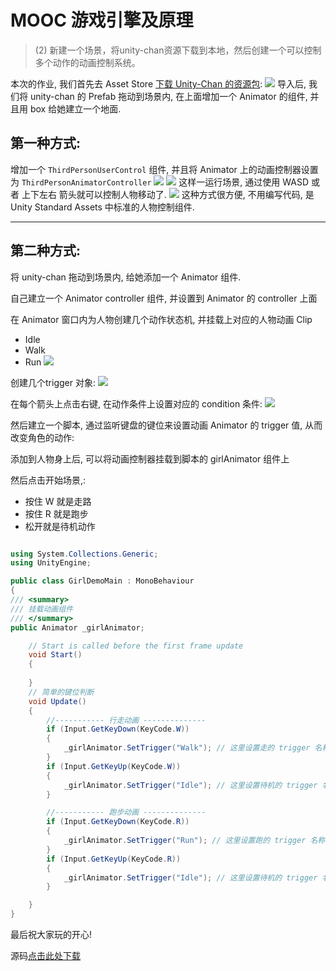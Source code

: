 # MOOC 游戏引擎及原理

> (2) 新建一个场景，将unity-chan资源下载到本地，然后创建一个可以控制多个动作的动画控制系统。

本次的作业, 我们首先去 Asset Store [下载 Unity-Chan 的资源包](https://assetstore.unity.com/packages/3d/characters/unity-chan-model-18705):
![](Docs/sc01.jpg)
导入后, 我们将 unity-chan 的 Prefab 拖动到场景内, 在上面增加一个 Animator 的组件, 并且用 box 给她建立一个地面.





## 第一种方式:

增加一个 `ThirdPersonUserControl` 组件, 并且将 Animator 上的动画控制器设置为 `ThirdPersonAnimatorController`
![](Docs/sc02.jpg)
![](Docs/sc03.jpg)
这样一运行场景, 通过使用 WASD 或者 上下左右 箭头就可以控制人物移动了.
![](Docs/sc04.jpg)
这种方式很方便, 不用编写代码, 是 Unity Standard Assets 中标准的人物控制组件.

---

## 第二种方式:

将 unity-chan 拖动到场景内, 给她添加一个 Animator 组件.

自己建立一个 Animator controller 组件, 并设置到 Animator 的 controller 上面

在 Animator 窗口内为人物创建几个动作状态机, 并挂载上对应的人物动画 Clip

* Idle
* Walk
* Run
![](Docs/sc06.jpg)

创建几个trigger 对象:
![](Docs/sc07.jpg)

在每个箭头上点击右键, 在动作条件上设置对应的 condition 条件:
![](Docs/sc08.jpg)

然后建立一个脚本, 通过监听键盘的键位来设置动画 Animator 的 trigger 值, 从而改变角色的动作:

添加到人物身上后, 可以将动画控制器挂载到脚本的 girlAnimator 组件上

然后点击开始场景,:
* 按住 W 就是走路
* 按住 R 就是跑步
* 松开就是待机动作

```C#

using System.Collections.Generic;
using UnityEngine;

public class GirlDemoMain : MonoBehaviour
{
/// <summary>
/// 挂载动画组件
/// </summary>
public Animator _girlAnimator;

    // Start is called before the first frame update
    void Start()
    {
        
    }
    // 简单的键位判断
    void Update()
    {
        //----------- 行走动画 --------------
        if (Input.GetKeyDown(KeyCode.W))
        {
            _girlAnimator.SetTrigger("Walk"); // 这里设置走的 trigger 名称
        }
        if (Input.GetKeyUp(KeyCode.W))
        {
            _girlAnimator.SetTrigger("Idle"); // 这里设置待机的 trigger 名称
        }

        //----------- 跑步动画 --------------
        if (Input.GetKeyDown(KeyCode.R))
        {
            _girlAnimator.SetTrigger("Run"); // 这里设置跑的 trigger 名称
        }
        if (Input.GetKeyUp(KeyCode.R))
        {
            _girlAnimator.SetTrigger("Idle"); // 这里设置待机的 trigger 名称
        }

    }
}

```

最后祝大家玩的开心!


源码[点击此处下载](https://github.com/EricHYF/unity_mooc_homework)
